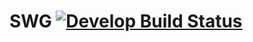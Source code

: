 # SWG [![Develop Build Status](https://travis-ci.org/bacta/swg.svg?branch=develop)](https://travis-ci.org/bacta/swg)